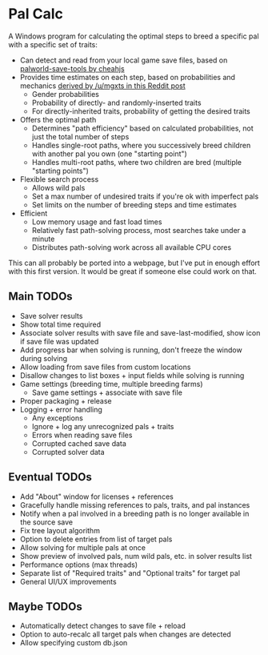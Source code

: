 # Pal Calc

A Windows program for calculating the optimal steps to breed a specific pal with a specific set of traits:

- Can detect and read from your local game save files, based on [palworld-save-tools by cheahjs](https://github.com/cheahjs/palworld-save-tools)
- Provides time estimates on each step, based on probabilities and mechanics [derived by /u/mgxts in this Reddit post](https://www.reddit.com/r/Palworld/comments/1af9in7/passive_skill_inheritance_mechanics_in_breeding/)
  - Gender probabilities
  - Probability of directly- and randomly-inserted traits
  - For directly-inherited traits, probability of getting the desired traits
- Offers the optimal path
  - Determines "path efficiency" based on calculated probabilities, not just the total number of steps
  - Handles single-root paths, where you successively breed children with another pal you own (one "starting point")
  - Handles multi-root paths, where two children are bred (multiple "starting points")
- Flexible search process
  - Allows wild pals
  - Set a max number of undesired traits if you're ok with imperfect pals
  - Set limits on the number of breeding steps and time estimates
- Efficient
  - Low memory usage and fast load times
  - Relatively fast path-solving process, most searches take under a minute
  - Distributes path-solving work across all available CPU cores

This can all probably be ported into a webpage, but I've put in enough effort with this first version. It would be great if someone else could work on that.

## Main TODOs

- Save solver results
- Show total time required
- Associate solver results with save file and save-last-modified, show icon if save file was updated
- Add progress bar when solving is running, don't freeze the window during solving
- Allow loading from save files from custom locations
- Disallow changes to list boxes + input fields while solving is running
- Game settings (breeding time, multiple breeding farms)
	- Save game settings + associate with save file
- Proper packaging + release
- Logging + error handling
	- Any exceptions
	- Ignore + log any unrecognized pals + traits
	- Errors when reading save files
	- Corrupted cached save data
	- Corrupted solver data

## Eventual TODOs
- Add "About" window for licenses + references
- Gracefully handle missing references to pals, traits, and pal instances
- Notify when a pal involved in a breeding path is no longer available in the source save
- Fix tree layout algorithm
- Option to delete entries from list of target pals
- Allow solving for multiple pals at once
- Show preview of involved pals, num wild pals, etc. in solver results list
- Performance options (max threads)
- Separate list of "Required traits" and "Optional traits" for target pal
- General UI/UX improvements

## Maybe TODOs
- Automatically detect changes to save file + reload
- Option to auto-recalc all target pals when changes are detected
- Allow specifying custom db.json